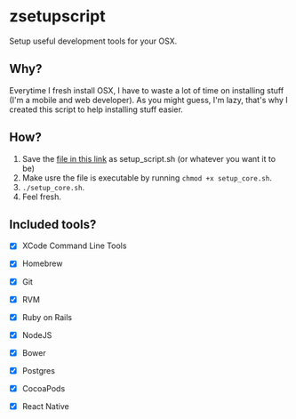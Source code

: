 # zsetupscript
Setup useful development tools for your OSX.

## Why?
Everytime I fresh install OSX, I have to waste a lot of time on installing stuff (I'm a mobile and web developer). As you might guess, I'm lazy, that's why I created this script to help installing stuff easier.

## How?

1. Save the [file in this link](https://raw.githubusercontent.com/zelic91/zsetupscript/master/setup_core.sh) as setup_script.sh (or whatever you want it to be)
2. Make usre the file is executable by running `chmod +x setup_core.sh`.
3. `./setup_core.sh`.
4. Feel fresh.

## Included tools?

- [x] XCode Command Line Tools
- [x] Homebrew
- [x] Git
- [x] RVM
- [x] Ruby on Rails
- [x] NodeJS
- [x] Bower
- [x] Postgres
- [x] CocoaPods
- [x] React Native

